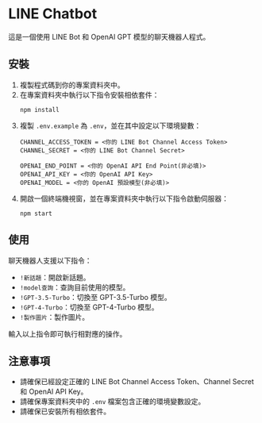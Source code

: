 # LINE Chatbot

這是一個使用 LINE Bot 和 OpenAI GPT 模型的聊天機器人程式。

## 安裝

1. 複製程式碼到你的專案資料夾中。
2. 在專案資料夾中執行以下指令安裝相依套件：
   ```
   npm install
   ```
3. 複製 `.env.example` 為 `.env`，並在其中設定以下環境變數：
   ```
   CHANNEL_ACCESS_TOKEN = <你的 LINE Bot Channel Access Token>
   CHANNEL_SECRET = <你的 LINE Bot Channel Secret>

   OPENAI_END_POINT = <你的 OpenAI API End Point(非必填)>
   OPENAI_API_KEY = <你的 OpenAI API Key>
   OPENAI_MODEL = <你的 OpenAI 預設模型(非必填)>
   ```
4. 開啟一個終端機視窗，並在專案資料夾中執行以下指令啟動伺服器：
   ```
   npm start
   ```

## 使用

聊天機器人支援以下指令：

- `!新話題`：開啟新話題。
- `!model查詢`：查詢目前使用的模型。
- `!GPT-3.5-Turbo`：切換至 GPT-3.5-Turbo 模型。
- `!GPT-4-Turbo`：切換至 GPT-4-Turbo 模型。
- `!製作圖片`：製作圖片。

輸入以上指令即可執行相對應的操作。

## 注意事項

- 請確保已經設定正確的 LINE Bot Channel Access Token、Channel Secret 和 OpenAI API Key。
- 請確保專案資料夾中的 `.env` 檔案包含正確的環境變數設定。
- 請確保已安裝所有相依套件。